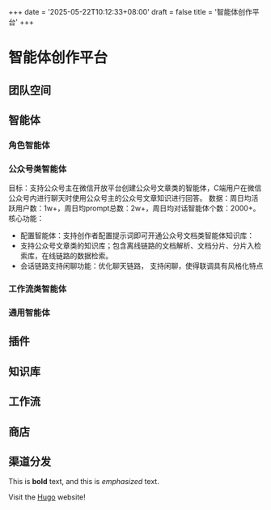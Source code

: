+++
date = '2025-05-22T10:12:33+08:00'
draft = false
title = '智能体创作平台'
+++
# 智能体创作平台

## 团队空间

## 智能体

### 角色智能体

### 公众号类智能体
目标：支持公众号主在微信开放平台创建公众号文章类的智能体，C端用户在微信公众号内进行聊天时使用公众号主的公众号文章知识进行回答。
数据：周日均活跃用户数：1w+，周日均prompt总数：2w+，周日均对话智能体个数：2000+。
核心功能：
- 配置智能体：支持创作者配置提示词即可开通公众号文档类智能体知识库：
- 支持公众号文章类的知识库；包含离线链路的文档解析、文档分片、分片入检索库，在线链路的数据检索。
- 会话链路支持闲聊功能：优化聊天链路， 支持闲聊，使得联调具有风格化特点

### 工作流类智能体
### 通用智能体

## 插件

## 知识库

## 工作流

## 商店

## 渠道分发

This is **bold** text, and this is *emphasized* text.

Visit the [Hugo](https://gohugo.io) website!
